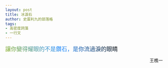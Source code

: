 ```yaml
---
layout: post
title: 冰淚石
author: 史蛋利九的部落格
tags:
- 高密度詞藻
- 一行文
---
```


<span style="font-size: large;
background: -webkit-linear-gradient(45deg, #8aaf20, #208aff, #090909);
-webkit-background-clip: text;
-webkit-text-fill-color: transparent;">
讓你變得耀眼的不是鑽石，是你流過淚的眼睛
</span>
<div style="text-align: right;">
王樵一
</div>

